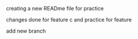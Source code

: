creating a new READme file for practice

changes done for feature c and practice for feature

add new branch
